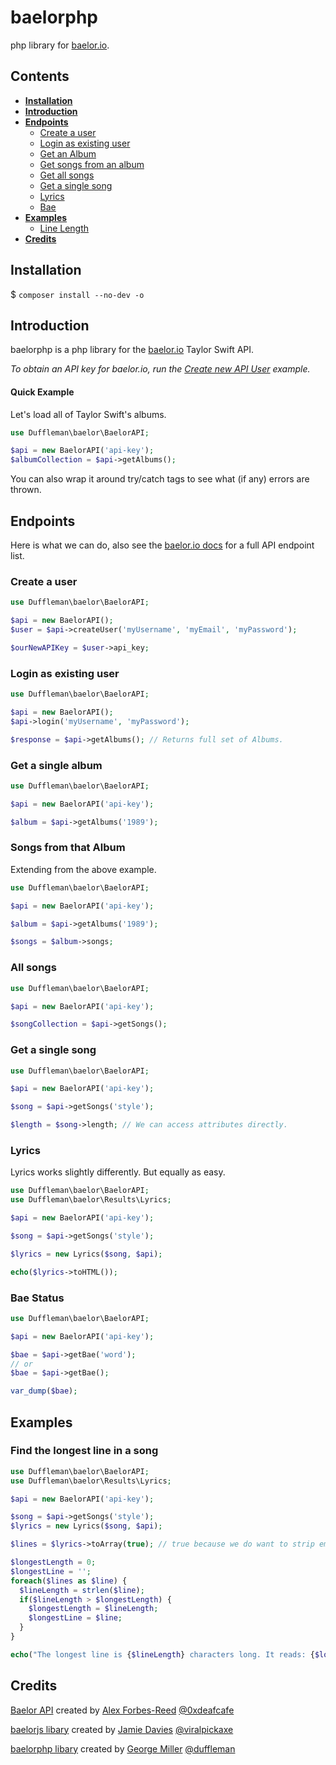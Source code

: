 # baelorphp
  php library for [baelor.io](https://baelor.io).

## Contents
* **[Installation](#installation)**
* **[Introduction](#introduction)**
* **[Endpoints](#endpoints)**
  * [Create a user](#create-a-user)
  * [Login as existing user](#login-as-existing-user)
  * [Get an Album](#get-a-single-album)
  * [Get songs from an album](#songs-from-that-album)
  * [Get all songs](#all-songs)
  * [Get a single song](#get-a-single-song)
  * [Lyrics](#lyrics)
  * [Bae](#bae-status)
* **[Examples](#examples)**
  * [Line Length](#find-the-longest-line-in-a-song)
* **[Credits](#credits)**

## Installation
  $ `composer install --no-dev -o`

## Introduction
  baelorphp is a php library for the [baelor.io](https://baelor.io) Taylor Swift API.

  *To obtain an API key for baelor.io, run the [Create new API User](#create-a-user) example.*

#### Quick Example

  Let's load all of Taylor Swift's albums.

```php
use Duffleman\baelor\BaelorAPI;

$api = new BaelorAPI('api-key');
$albumCollection = $api->getAlbums();
```

You can also wrap it around try/catch tags to see what (if any) errors are thrown.

## Endpoints
  Here is what we can do, also see the [baelor.io docs](https://baelor.io/docs) for a full API endpoint list.

### Create a user

```php
use Duffleman\baelor\BaelorAPI;

$api = new BaelorAPI();
$user = $api->createUser('myUsername', 'myEmail', 'myPassword');

$ourNewAPIKey = $user->api_key;
```

### Login as existing user
```php
use Duffleman\baelor\BaelorAPI;

$api = new BaelorAPI();
$api->login('myUsername', 'myPassword');

$response = $api->getAlbums(); // Returns full set of Albums.
```

### Get a single album
```php
use Duffleman\baelor\BaelorAPI;

$api = new BaelorAPI('api-key');

$album = $api->getAlbums('1989');
```

### Songs from that Album
  Extending from the above example.
```php
use Duffleman\baelor\BaelorAPI;

$api = new BaelorAPI('api-key');

$album = $api->getAlbums('1989');

$songs = $album->songs;
```

### All songs
```php
use Duffleman\baelor\BaelorAPI;

$api = new BaelorAPI('api-key');

$songCollection = $api->getSongs();
```

### Get a single song
```php
use Duffleman\baelor\BaelorAPI;

$api = new BaelorAPI('api-key');

$song = $api->getSongs('style');

$length = $song->length; // We can access attributes directly.
```

### Lyrics
  Lyrics works slightly differently. But equally as easy.

```php
use Duffleman\baelor\BaelorAPI;
use Duffleman\baelor\Results\Lyrics;

$api = new BaelorAPI('api-key');

$song = $api->getSongs('style');

$lyrics = new Lyrics($song, $api);

echo($lyrics->toHTML());
```

### Bae Status
```php
use Duffleman\baelor\BaelorAPI;

$api = new BaelorAPI('api-key');

$bae = $api->getBae('word');
// or
$bae = $api->getBae();

var_dump($bae);
```

## Examples

### Find the longest line in a song
```php
use Duffleman\baelor\BaelorAPI;
use Duffleman\baelor\Results\Lyrics;

$api = new BaelorAPI('api-key');

$song = $api->getSongs('style');
$lyrics = new Lyrics($song, $api);

$lines = $lyrics->toArray(true); // true because we do want to strip empty lines.

$longestLength = 0;
$longestLine = '';
foreach($lines as $line) {
  $lineLength = strlen($line);
  if($lineLength > $longestLength) {
    $longestLength = $lineLength;
    $longestLine = $line;
  }
}

echo("The longest line is {$lineLength} characters long. It reads: {$longestLine}.");
```

## Credits
  [Baelor API](http://baelor.io) created by [Alex Forbes-Reed](https://github.com/0xdeafcafe) [@0xdeafcafe](http://twitter.com/0xdeafcafe)

  [baelorjs libary](https://www.npmjs.com/package/baelorjs) created by [Jamie Davies](https://github.com/viralpickaxe) [@viralpickaxe](http://twitter.com/viralpickaxe)

  [baelorphp libary](https://packagist.org/packages/duffleman/baelorphp) created by [George Miller](https://github.com/duffleman) [@duffleman](http://twitter.com/duffleman)
